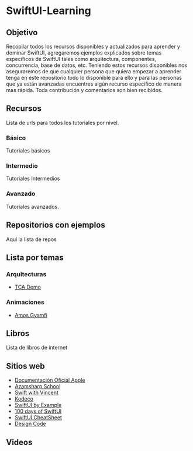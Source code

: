 # SwiftUI-Learning

## Objetivo

Recopilar todos los recursos disponibles y actualizados para aprender y dominar SwiftUI, agregaremos ejemplos explicados sobre temas específicos de SwiftUI tales como arquitectura, componentes, concurrencia, base de datos, etc. Teniendo estos recursos disponibles nos aseguraremos de que cualquier persona que quiera empezar a aprender tenga en este repositorio todo lo disponible para ello y para las personas que ya están avanzadas encuentres algún recurso especifico de manera mas rápida. Toda contribución y comentarios son bien recibidos.

## Recursos

Lista de urls para todos los tutoriales por nivel.

### Básico

Tutoriales básicos

### Intermedio

Tutoriales Intermedios

### Avanzado

Tutoriales avanzados.

## Repositorios con ejemplos

Aquí la lista de repos

## Lista por temas

### Arquitecturas

- [TCA Demo](https://github.com/slekens/ComposableArquitecture)

### Animaciones

- [Amos Gyamfi](https://github.com/amosgyamfi/open-swiftui-animations)

## Libros

Lista de libros de internet

## Sitios web

- [Documentación Oficial Apple](https://developer.apple.com/tutorials/swiftui)
- [Azamsharp School](https://azamsharp.teachable.com)
- [Swift with Vincent](https://www.swiftwithvincent.com)
- [Kodeco](https://www.kodeco.com/library?q=swiftui)
- [SwiftUI by Example](https://www.hackingwithswift.com/quick-start/swiftui)
- [100 days of SwiftUI](https://www.hackingwithswift.com/100/swiftui)
- [SwiftUI CheatSheet](https://github.com/reverse-developer/SwiftUi-cheatsheet-GiSheet)
- [Design Code](https://designcode.io/swiftui-ios17)

## Videos

